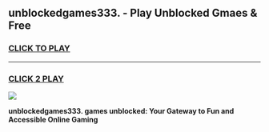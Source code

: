 
## unblockedgames333. - Play Unblocked Gmaes & Free
<h3>
<a href="https://news.freeplayer.one?title=unblockedgames333.&ref=16F">CLICK TO PLAY</a></h3>
<hr>

<h3>
<a href="https://news.freeplayer.one?title=unblockedgames333.&ref=16F">CLICK 2 PLAY</a>
  
</h3>

<a href="https://news.freeplayer.one?title=unblockedgames333.&ref=16F/"><img src="https://clearcache.store/games.png"></a>


**unblockedgames333. games unblocked: Your Gateway to Fun and Accessible Online Gaming**
